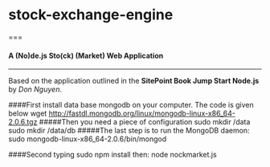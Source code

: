 # stock-exchange-engine

===
#### A (**No**)de.js Sto(**ck**) (**Market**) Web Application
---

Based on the application outlined in the **SitePoint Book Jump Start Node.js** by *Don Nguyen*.

####First install data base mongodb on your computer. The code is given below
wget http://fastdl.mongodb.org/linux/mongodb-linux-x86_64-2.0.6.tgz
#####Then you need a piece of configuration
sudo mkdir /data
sudo mkdir /data/db
#####The last step is to run the MongoDB daemon:
sudo mongodb-linux-x86_64-2.0.6/bin/mongod

####Second typing 
sudo npm install
then: node nockmarket.js

